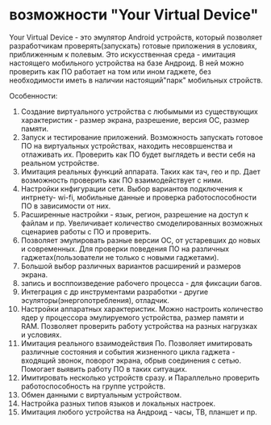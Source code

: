  # возможности "Your Virtual Device"

 Your Virtual Device - это эмулятор Android устройств, который позволяет разработчикам проверять(запускать) готовые приложения в условиях, приближенным к полевым. Это искусственная среда - имитация настоящего мобильного устройства на базе Андроид. В ней можно проверить как ПО работает на том или ином гаджете, без необходимости иметь в наличии настоящий"парк" мобильных стройств.

 Особенности:
 1. Создание виртуального устройства с любымыми из существующих характеристик - размер экрана, разрешение, версия ОС, размер памяти.
 2. Запуск и тестирование приложений. Возможность запускать готовое ПО на виртуальных устройствах, находить несовршенства и отлаживать их. Проверить как ПО будет выглядеть и вести себя на реальном устройстве.
 3. Имитация реальных функций аппарата. Таких как тач, гео и пр. Дает возможность проверить как ПО взаимодействует с ними.
 4. Настройки кнфигурации сети. Выбор вариантов подключения к интрнету- wi-fi, мобильные данные и проверка работоспособности ПО в зависимости от них.
 5. Расширенные настройки - язык, регион, разрешение на доступ к файлам и пр. Увеличивает количество смоделированных возможных сценариев работы с ПО и проверить.
 6. Позволяет эмулировать разные версии ОС, от устаревших до новых и современных. Для проверки поведения ПО на различных гаджетах(пользователи не только с новыми гаджетами).
 7. Большой выбор различных вариантов расширений и размеров экрана. 
 8. запись и восппоизведение рабочего процесса - для фиксации багов.
 9. Интеграция с др инструментами разработки - другие эсуляторы(энергопотребления), отладчик.
 10. Настройки аппаратных характеристик. Можно настроить количество ядер у процессора эмулируемого устройства, размер памяти и RAM. Позволяет проверить работу устройства на разных нагрузках и условиях.
 11. Имитация реального взаимодействия По. Позволяет имитировать различные состояния и события жизненного цикла гаджета - входящий звонок, поворот экрана, обрыв соединения с сетью. Помогает выявить работу ПО в таких ситуацих.
 12. Имитировать несколько устройств сразу. и Параллельно проверить работоспособность на группе устройств.
 13. Обмен данными с виртуальным устройством.
 14. Настройка разных типов языков и локальных настроек.
 15. Имитация любого устройства на Андроид - часы, ТВ, планшет и пр.
